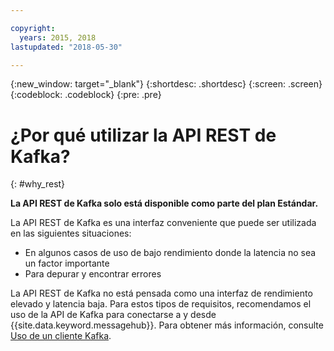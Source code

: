 ```yaml
---

copyright:
  years: 2015, 2018
lastupdated: "2018-05-30"

---
```


{:new_window: target="_blank"}
{:shortdesc: .shortdesc}
{:screen: .screen}
{:codeblock: .codeblock}
{:pre: .pre}

# ¿Por qué utilizar la API REST de Kafka?
{: #why_rest}

**La API REST de Kafka solo está disponible como parte del plan Estándar.**
<br/>

La API REST de Kafka es una interfaz conveniente que puede ser utilizada en las siguientes situaciones:  

* En algunos casos de uso de bajo rendimiento donde la latencia no sea un factor importante
* Para depurar y encontrar errores

La API REST de Kafka no está pensada como una interfaz de rendimiento elevado y latencia baja. Para estos tipos de requisitos, recomendamos el uso de la API de Kafka para conectarse a y desde {{site.data.keyword.messagehub}}. Para obtener más información, consulte [Uso de un cliente Kafka](/docs/services/MessageHub/messagehub050.html#kafka_using).


